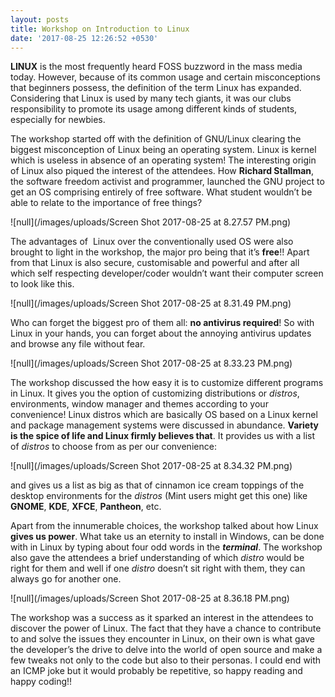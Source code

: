 ```yaml
---
layout: posts
title: Workshop on Introduction to Linux
date: '2017-08-25 12:26:52 +0530'
---
```

**LINUX** is the
most frequently heard FOSS buzzword in the mass media today. However, because
of its common usage and certain misconceptions that beginners possess, the definition
of the term Linux has expanded. Considering that Linux is used by many tech giants, it was our clubs responsibility to promote its usage among different kinds of students, especially for newbies.

The workshop started off with the definition of GNU/Linux
clearing the biggest misconception of Linux being an operating system. Linux is
kernel which is useless in absence of an operating system! The interesting
origin of Linux also piqued the interest of the attendees. How **Richard
Stallman**, the software freedom activist and programmer, launched the GNU
project to get an OS comprising entirely of free software. What student
wouldn’t be able to relate to the importance of free things?

![null](/images/uploads/Screen Shot 2017-08-25 at 8.27.57 PM.png)

The advantages of 
Linux over the conventionally used OS were also brought to light in the
workshop, the major pro being that it’s **free**!! Apart from that Linux is also
secure, customisable and powerful and after all which self respecting
developer/coder wouldn’t want their computer screen to look like this.

![null](/images/uploads/Screen Shot 2017-08-25 at 8.31.49 PM.png)

Who can forget the biggest pro of them all: **no antivirus
required**! So with Linux in your hands, you can forget about the annoying
antivirus updates and browse any file without fear.

![null](/images/uploads/Screen Shot 2017-08-25 at 8.33.23 PM.png)

The workshop discussed the how easy it is to customize different programs in Linux. It gives you the option of customizing distributions or *distros*, environments, window manager and themes according to your
convenience! Linux distros which are basically OS based on a Linux kernel and
package management systems were discussed in abundance. **Variety is the spice of
life and Linux firmly believes that**. It provides us with a list of *distros* to
choose from as per our convenience:

![null](/images/uploads/Screen Shot 2017-08-25 at 8.34.32 PM.png)

and gives us a list as big as that of cinnamon ice cream toppings
of the desktop environments for the *distros* (Mint users might get this one) like
**GNOME**, **KDE**, **XFCE**, **Pantheon**, etc.

Apart from the innumerable choices, the workshop talked
about how Linux **gives us power**. What take us an eternity to install in Windows,
can be done with in Linux by typing about four odd words in the ***terminal***. The
workshop also gave the attendees a brief understanding of which *distro* would be
right for them and well if one *distro* doesn’t sit right with them, they can
always go for another one.

![null](/images/uploads/Screen Shot 2017-08-25 at 8.36.18 PM.png)

The workshop was a success as it sparked an
interest in the attendees to discover the power of Linux. The fact that they
have a chance to contribute to and solve the issues they encounter in Linux, on
their own is what gave the developer’s the drive to delve into the world of
open source and make a few tweaks not only to the code but also to their
personas. I
could end with an ICMP joke but it would probably be repetitive, so happy
reading and happy coding!!
